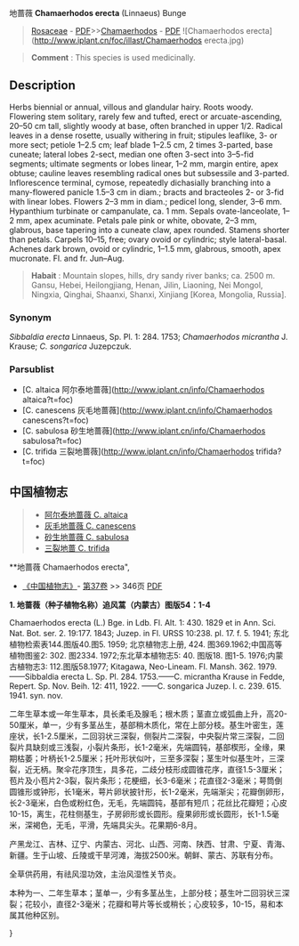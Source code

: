 地蔷薇 **Chamaerhodos erecta** (Linnaeus) Bunge

> [Rosaceae](http://www.iplant.cn/info/Rosaceae?t=foc) - [PDF](http://www.iplant.cn/foc/pdf/Rosaceae.pdf)>>[Chamaerhodos](http://www.iplant.cn/info/Chamaerhodos?t=foc) - [PDF](http://www.iplant.cn/foc/pdf/Chamaerhodos.pdf)
![Chamaerhodos erecta](http://www.iplant.cn/foc/illast/Chamaerhodos erecta.jpg)

> **Comment** : 
> This species is used medicinally.

## Description

Herbs biennial or annual, villous and glandular hairy. Roots woody. Flowering stem solitary, rarely few and tufted, erect or arcuate-ascending, 20–50 cm tall, slightly woody at base, often branched in upper 1/2. Radical leaves in a dense rosette, usually withering in fruit; stipules leaflike, 3- or more sect; petiole 1–2.5 cm; leaf blade 1–2.5 cm, 2 times 3-parted, base cuneate; lateral lobes 2-sect, median one often 3-sect into 3–5-fid segments; ultimate segments or lobes linear, 1–2 mm, margin entire, apex obtuse; cauline leaves resembling radical ones but subsessile and 3-parted. Inflorescence terminal, cymose, repeatedly dichasially branching into a many-flowered panicle 1.5–3 cm in diam.; bracts and bracteoles 2- or 3-fid with linear lobes. Flowers 2–3 mm in diam.; pedicel long, slender, 3–6 mm. Hypanthium turbinate or campanulate, ca. 1 mm. Sepals ovate-lanceolate, 1–2 mm, apex acuminate. Petals pale pink or white, obovate, 2–3 mm, glabrous, base tapering into a cuneate claw, apex rounded. Stamens shorter than petals. Carpels 10–15, free; ovary ovoid or cylindric; style lateral-basal. Achenes dark brown, ovoid or cylindric, 1–1.5 mm, glabrous, smooth, apex mucronate. Fl. and fr. Jun–Aug.

> **Habait** : 
> Mountain slopes, hills, dry sandy river banks; ca. 2500 m. Gansu, Hebei, Heilongjiang, Henan, Jilin, Liaoning, Nei Mongol, Ningxia, Qinghai, Shaanxi, Shanxi, Xinjiang [Korea, Mongolia, Russia].

### Synonym
*Sibbaldia erecta* Linnaeus, Sp. Pl. 1: 284. 1753; *Chamaerhodos micrantha* J. Krause; *C. songarica* Juzepczuk.

### Parsublist

* [C.  altaica  阿尔泰地蔷薇](http://www.iplant.cn/info/Chamaerhodos altaica?t=foc)
* [C.  canescens  灰毛地蔷薇](http://www.iplant.cn/info/Chamaerhodos canescens?t=foc)
* [C.  sabulosa  砂生地蔷薇](http://www.iplant.cn/info/Chamaerhodos sabulosa?t=foc)
* [C.  trifida  三裂地蔷薇](http://www.iplant.cn/info/Chamaerhodos trifida?t=foc)

## 中国植物志

> * [阿尔泰地蔷薇  C.  altaica](Chamaerhodos-altaica-阿尔泰地蔷薇.md)
> * [灰毛地蔷薇  C.  canescens](Chamaerhodos-canescens-灰毛地蔷薇.md)
> * [砂生地蔷薇  C.  sabulosa](Chamaerhodos-sabulosa-砂生地蔷薇.md)
> * [三裂地蔷  C.  trifida](Chamaerhodos-trifida-三裂地蔷薇.md)

**地蔷薇 Chamaerhodos erecta",

* [《中国植物志》](http://www.iplant.cn/frps)- [第37卷](http://www.iplant.cn/frps/vol/37) >> 346页 [PDF](http://www.iplant.cn/frps/pdf/37/346.PDF)

**1. 地蔷薇（种子植物名称）追风蒿（内蒙古）图版54：1-4**

Chamaerhodos erecta (L.) Bge. in Ldb. Fl. Alt. 1: 430. 1829 et in Ann. Sci. Nat. Bot. ser. 2. 19:177. 1843; Juzep. in Fl. URSS 10:238. pl. 17. f. 5. 1941; 东北植物检索表144.图版40.图5. 1959; 北京植物志上册, 424. 图369.1962;中国高等植物图鉴2: 302. 图2334. 1972;东北草本植物志5: 40. 图版18. 图1-5. 1976;内蒙古植物志3: 112.图版58.1977; Kitagawa, Neo-Lineam. Fl. Mansh. 362. 1979. ——Sibbaldia erecta L. Sp. Pl. 284. 1753.——C. micrantha Krause in Fedde, Repert. Sp. Nov. Beih. 12: 411, 1922. ——C. songarica Juzep. l. c. 239. 615. 1941. syn. nov.

二年生草本或一年生草本，具长柔毛及腺毛；根木质；茎直立或弧曲上升，高20-50厘米，单一，少有多茎丛生，基部稍木质化，常在上部分枝。基生叶密生，莲座状，长1-2.5厘米，二回羽状三深裂，侧裂片二深裂，中央裂片常三深裂，二回裂片具缺刻或三浅裂，小裂片条形，长1-2毫米，先端圆钝，基部楔形，全缘，果期枯萎；叶柄长1-2.5厘米；托叶形状似叶，三至多深裂；茎生叶似基生叶，三深裂，近无柄。聚伞花序顶生，具多花，二歧分枝形成圆锥花序，直径1.5-3厘米；苞片及小苞片2-3裂，裂片条形；花梗细，长3-6毫米；花直径2-3毫米；萼筒倒圆锥形或钟形，长1毫米，萼片卵状披针形，长1-2毫米，先端渐尖；花瓣倒卵形，长2-3毫米，白色或粉红色，无毛，先端圆钝，基部有短爪；花丝比花瓣短；心皮10-15，离生，花柱侧基生，子房卵形或长圆形。瘦果卵形或长圆形，长1-1.5毫米，深褐色，无毛，平滑，先端具尖头。花果期6-8月。

产黑龙江、吉林、辽宁、内蒙古、河北、山西、河南、陕西、甘肃、宁夏、青海、新疆。生于山坡、丘陵或干旱河滩，海拔2500米。朝鲜、蒙古、苏联有分布。

全草供药用，有祛风湿功效，主治风湿性关节炎。

本种为一、二年生草本；茎单一，少有多茎丛生，上部分枝；基生叶二回羽状三深裂；花较小，直径2-3毫米；花瓣和萼片等长或稍长；心皮较多，10-15，易和本属其他种区别。

}